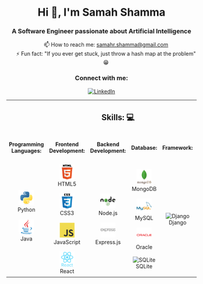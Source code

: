 <h1 align="center">Hi 👋, I'm Samah Shamma</h1>
<h3 align="center">A Software Engineer passionate about Artificial Intelligence</h3>

<ul align="center">
  📫 How to reach me: <a href="mailto:samahr.shamma@gmail.com">samahr.shamma@gmail.com</a><br>
  ⚡ Fun fact: "If you ever get stuck, just throw a hash map at the problem" 😁
</ul>

<h3 align="center">Connect with me:</h3>
<p align="center">
  <a href="https://linkedin.com/in/www.linkedin.com/in/samah-shamma" target="_blank">
    <img src="https://raw.githubusercontent.com/rahuldkjain/github-profile-readme-generator/master/src/images/icons/Social/linked-in-alt.svg" alt="LinkedIn" height="30" width="40" />
  </a>
</p>

<table align="center">
  <tr>
    <td colspan="6" align="center"><h2>Skills: 💻</h2></td>
  </tr>
  <tr>
    <td align="center"><h4>Programming Languages:</h4></td>
    <td align="center"><h4>Frontend Development:</h4></td>
    <td align="center"><h4>Backend Development:</h4></td>
    <td align="center"><h4>Database:</h4></td>
    <td align="center"><h4>Framework:</h4></td>
    <td align="center"><h4>AI/ML:</h4></td>
  </tr>
  <tr>
    <td align="center">
      <img src="https://raw.githubusercontent.com/devicons/devicon/master/icons/python/python-original.svg" alt="Python" width="40" height="40"/><br>Python
      <br><br>
      <img src="https://raw.githubusercontent.com/devicons/devicon/master/icons/java/java-original.svg" alt="Java" width="40" height="40"/><br>Java
      <br><br>
    </td>
    <td align="center">
      <img src="https://raw.githubusercontent.com/devicons/devicon/master/icons/html5/html5-original-wordmark.svg" alt="HTML5" width="40" height="40"/><br>HTML5
      <br><br>
      <img src="https://raw.githubusercontent.com/devicons/devicon/master/icons/css3/css3-original-wordmark.svg" alt="CSS3" width="40" height="40"/><br>CSS3
      <br><br>
      <img src="https://raw.githubusercontent.com/devicons/devicon/master/icons/javascript/javascript-original.svg" alt="JavaScript" width="40" height="40"/><br>JavaScript
      <br><br>
      <img src="https://raw.githubusercontent.com/devicons/devicon/master/icons/react/react-original-wordmark.svg" alt="React" width="40" height="40"/><br>React
    </td>
    <td align="center">
      <img src="https://raw.githubusercontent.com/devicons/devicon/master/icons/nodejs/nodejs-original-wordmark.svg" alt="Node.js" width="40" height="40"/><br>Node.js
      <br><br>
      <img src="https://raw.githubusercontent.com/devicons/devicon/master/icons/express/express-original-wordmark.svg" alt="Express.js" width="40" height="40"/><br>Express.js
    </td>
    <td align="center">
      <img src="https://raw.githubusercontent.com/devicons/devicon/master/icons/mongodb/mongodb-original-wordmark.svg" alt="MongoDB" width="40" height="40"/><br>MongoDB
      <br><br>
      <img src="https://raw.githubusercontent.com/devicons/devicon/master/icons/mysql/mysql-original-wordmark.svg" alt="MySQL" width="40" height="40"/><br>MySQL
      <br><br>
      <img src="https://raw.githubusercontent.com/devicons/devicon/master/icons/oracle/oracle-original.svg" alt="Oracle" width="40" height="40"/><br>Oracle
      <br><br>
      <img src="https://www.vectorlogo.zone/logos/sqlite/sqlite-icon.svg" alt="SQLite" width="40" height="40"/><br>SQLite
    </td>
    <td align="center">
      <img src="https://cdn.worldvectorlogo.com/logos/django.svg" alt="Django" width="40" height="40"/><br>Django
    </td>
    <td align="center">
      <img src="https://www.vectorlogo.zone/logos/opencv/opencv-icon.svg" alt="OpenCV" width="40" height="40"/><br>OpenCV
      <br><br>
      <img src="https://raw.githubusercontent.com/devicons/devicon/2ae2a900d2f041da66e950e4d48052658d850630/icons/pandas/pandas-original.svg" alt="Pandas" width="40" height="40"/><br>Pandas
      <br><br>
      <img src="https://www.vectorlogo.zone/logos/pytorch/pytorch-icon.svg" alt="PyTorch" width="40" height="40"/><br>PyTorch
      <br><br>
      <img src="https://upload.wikimedia.org/wikipedia/commons/0/05/Scikit_learn_logo_small.svg" alt="scikit-learn" width="40" height="40"/><br>scikit-learn
      <br><br>
      <img src="https://www.vectorlogo.zone/logos/tensorflow/tensorflow-icon.svg" alt="TensorFlow" width="40" height="40"/><br>TensorFlow
    </td>
  </tr>
</table>
